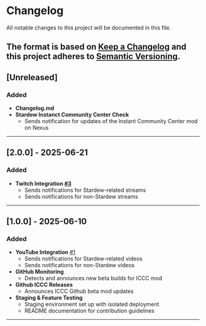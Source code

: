 # Changelog

All notable changes to this project will be documented in this file.

The format is based on [Keep a Changelog](https://keepachangelog.com/en/1.0.0/)
and this project adheres to [Semantic Versioning](https://semver.org/).
---
## [Unreleased]
### Added
- **Changelog.md**
- **Stardew Instanct Community Center Check**
  - Sends notification for updates of the Instant Community Center mod on Nexus
---
## [2.0.0] - 2025-06-21
### Added
- **Twitch Integration [#3](https://github.com/BlckHawker/Stardew-Discord-Bot/pull/3)** 
  - Sends notifications for Stardew-related streams
  - Sends notifications for non-Stardew streams
---  
## [1.0.0] - 2025-06-10
### Added
- **YouTube Integration** [#1](https://github.com/BlckHawker/Stardew-Discord-Bot/pull/1)
  - Sends notifications for Stardew-related videos
  - Sends notifications for non-Stardew videos
- **GitHub Monitoring** 
  - Detects and announces new beta builds for ICCC mod
- **Github ICCC Releases**
  - Announces ICCC Github beta mod updates
- **Staging & Feature Testing**
  - Staging environment set up with isolated deployment
  - README documentation for contribution guidelines
---

